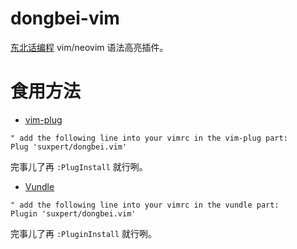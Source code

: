 # dongbei-vim

[东北话编程](https://github.com/zhanyong-wan/dongbei) vim/neovim 语法高亮插件。

# 食用方法
- [vim-plug](https://github.com/junegunn/vim-plug)
``` vim
" add the following line into your vimrc in the vim-plug part:
Plug 'suxpert/dongbei.vim'
```
完事儿了再 `:PlugInstall` 就行咧。

- [Vundle](https://github.com/gmarik/Vundle.vim)
``` vim
" add the following line into your vimrc in the vundle part:
Plugin 'suxpert/dongbei.vim'
```
完事儿了再 `:PluginInstall` 就行咧。

